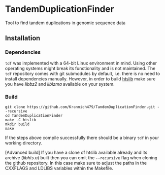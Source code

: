 # TandemDuplicationFinder
Tool to find tandem duplications in genomic sequence data

## Installation

### Dependencies
`tdf` was implemented with a 64-bit Linux environment in mind. Using other operating systems might break its functionality and is not maintained. The `tdf` repository comes with git submodules by default, i.e. there is no need to install dependencies manually. However, in order to build [htslib](https://github.com/samtools/htslib) make sure you have _libbz2_ and _liblzma_ available on your system.

### Build
```
git clone https://github.com/Krannich479/TandemDuplicationFinder.git --recursive
cd TandemDuplicationFinder
make -C htslib
mkdir build
make
```

If the steps above compile successfully there should be a binary `tdf` in your working directory.

[Advanced build] If you have a clone of htslib available already and its archive (_libhts.a_) built then you can omit the `--recursive` flag when cloning the github repository. In this case make sure to adjust the paths in the CXXFLAGS and LDLIBS variables within the Makefile.

